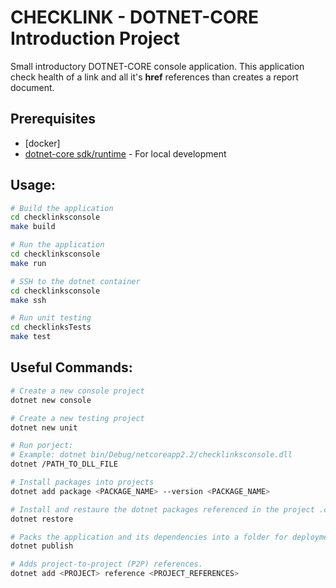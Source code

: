 # CHECKLINK - DOTNET-CORE Introduction Project

Small introductory DOTNET-CORE console application.
This application check health of a link and all it's **href** references than creates a report document.

## Prerequisites
* [docker]
* [dotnet-core sdk/runtime](https://dotnet.microsoft.com/download) - For local development

## Usage:
```bash
# Build the application
cd checklinksconsole 
make build

# Run the application
cd checklinksconsole 
make run

# SSH to the dotnet container
cd checklinksconsole 
make ssh

# Run unit testing
cd checklinksTests
make test
```

## Useful Commands:
```bash
# Create a new console project
dotnet new console

# Create a new testing project
dotnet new unit

# Run porject:
# Example: dotnet bin/Debug/netcoreapp2.2/checklinksconsole.dll
dotnet /PATH_TO_DLL_FILE

# Install packages into projects
dotnet add package <PACKAGE_NAME> --version <PACKAGE_NAME>

# Install and restaure the dotnet packages referenced in the project .csproj file
dotnet restore

# Packs the application and its dependencies into a folder for deployment to a hosting system.
dotnet publish

# Adds project-to-project (P2P) references.
dotnet add <PROJECT> reference <PROJECT_REFERENCES>
```